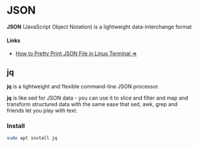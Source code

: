 # JSON
**JSON** (JavaScript Object Notation) is a lightweight data-interchange format

#### Links
- [How to Pretty Print JSON File in Linux Terminal ⇒](https://itsfoss.com/pretty-print-json-linux/)

## jq
**jq** is a lightweight and flexible command-line JSON processor.

**jq** is like sed for JSON data - you can use it to slice and filter and map and transform structured data with the same ease that sed, awk, grep and friends let you play with text.

### Install
```bash
sudo apt install jq
```

